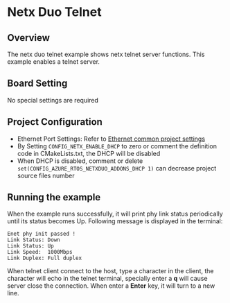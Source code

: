 # Netx Duo Telnet

## Overview

The netx duo telnet example shows netx telnet server functions. This example enables a telnet server.

## Board Setting

No special settings are required

## Project Configuration
- Ethernet Port Settings: Refer to [Ethernet common project settings](../../../../lwip/doc/Ethernet_Common_Project_Settings_en.md)
- By Setting `CONFIG_NETX_ENABLE_DHCP` to zero or comment the definition code in CMakeLists.txt, the DHCP will be disabled
- When DHCP is disabled, comment or delete `set(CONFIG_AZURE_RTOS_NETXDUO_ADDONS_DHCP 1)` can decrease project source files number

## Running the example

When the example runs successfully, it will print phy link status periodically until its status becomes Up. Following message is displayed in the terminal:
```console
Enet phy init passed !
Link Status: Down
Link Status: Up
Link Speed:  1000Mbps
Link Duplex: Full duplex
```

When telnet client connect to the host, type a character in the client, the character will echo in the telnet terminal, specially enter a **q** will cause server close the connection. When enter a **Enter** key, it will turn to a new line.
